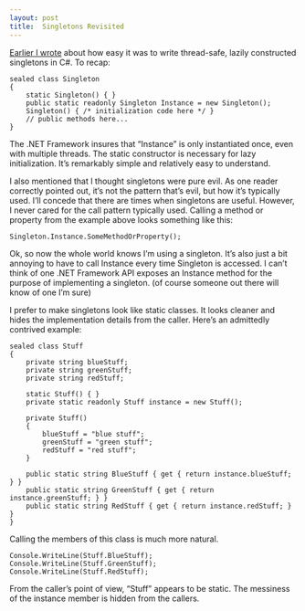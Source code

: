 ```yaml
---
layout: post
title:  Singletons Revisited
---
```

[Earlier I wrote](/blog/post/2008/09/24/the-definitive-c-singleton) about how easy it was to write thread-safe, lazily constructed singletons in C#. To recap:
    
    sealed class Singleton
    {
        static Singleton() { }
        public static readonly Singleton Instance = new Singleton();
        Singleton() { /* initialization code here */ }
        // public methods here...
    }

The .NET Framework insures that “Instance” is only instantiated once, even with multiple threads. The static constructor is necessary for lazy initialization. It’s remarkably simple and relatively easy to understand.

I also mentioned that I thought singletons were pure evil. As one reader correctly pointed out, it’s not the pattern that’s evil, but how it’s typically used. I’ll concede that there are times when singletons are useful. However, I never cared for the call pattern typically used. Calling a method or property from the example above looks something like this:
    
    Singleton.Instance.SomeMethodOrProperty();

Ok, so now the whole world knows I’m using a singleton. It’s also just a bit annoying to have to call Instance every time Singleton is accessed. I can’t think of one .NET Framework API exposes an Instance method for the purpose of implementing a singleton. (of course someone out there will know of one I’m sure)

I prefer to make singletons look like static classes. It looks cleaner and hides the implementation details from the caller. Here’s an admittedly contrived example:
    
    sealed class Stuff
    {
        private string blueStuff;
        private string greenStuff;
        private string redStuff;
    
        static Stuff() { }
        private static readonly Stuff instance = new Stuff();
    
        private Stuff()
        {
            blueStuff = "blue stuff";
            greenStuff = "green stuff";
            redStuff = "red stuff";
        }
    
        public static string BlueStuff { get { return instance.blueStuff; } }
        public static string GreenStuff { get { return instance.greenStuff; } }
        public static string RedStuff { get { return instance.redStuff; } }
    }

Calling the members of this class is much more natural.
    
    Console.WriteLine(Stuff.BlueStuff);
    Console.WriteLine(Stuff.GreenStuff);
    Console.WriteLine(Stuff.RedStuff);

From the caller’s point of view, “Stuff” appears to be static. The messiness of the instance member is hidden from the callers.
